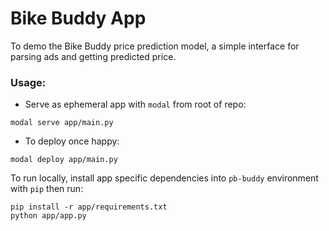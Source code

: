 # Bike Buddy App

To demo the Bike Buddy price prediction model, a simple interface for parsing ads and getting predicted price.

### Usage:

- Serve as ephemeral app with `modal` from root of repo:

```console
modal serve app/main.py
```

- To deploy once happy:

```console
modal deploy app/main.py
```

To run locally, install app specific dependencies into `pb-buddy` environment with `pip` then run:

```console
pip install -r app/requirements.txt
python app/app.py
```

